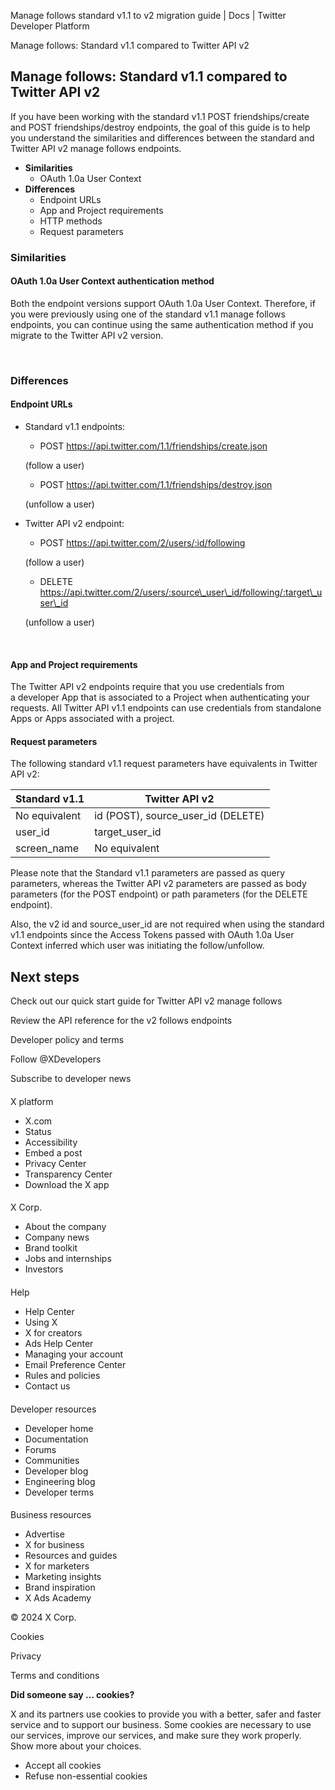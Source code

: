 



Manage follows standard v1.1 to v2 migration guide | Docs | Twitter Developer Platform 





































































































Manage follows: Standard v1.1 compared to Twitter API v2



Manage follows: Standard v1.1 compared to Twitter API v2
--------------------------------------------------------


If you have been working with the standard v1.1 POST friendships/create and POST friendships/destroy endpoints, the goal of this guide is to help you understand the similarities and differences between the standard and Twitter API v2 manage follows endpoints.


* **Similarities**
	+ OAuth 1.0a User Context
* **Differences**
	+ Endpoint URLs
	+ App and Project requirements
	+ HTTP methods
	+ Request parameters


### Similarities


#### OAuth 1.0a User Context authentication method


Both the endpoint versions support OAuth 1.0a User Context. Therefore, if you were previously using one of the standard v1.1 manage follows endpoints, you can continue using the same authentication method if you migrate to the Twitter API v2 version. 


 


### Differences


#### Endpoint URLs


* Standard v1.1 endpoints:
	+ POST https://api.twitter.com/1.1/friendships/create.json  
	
	(follow a user)
	+ POST https://api.twitter.com/1.1/friendships/destroy.json  
	
	(unfollow a user)
* Twitter API v2 endpoint:
	+ POST https://api.twitter.com/2/users/:id/following  
	
	(follow a user)
	+ DELETE https://api.twitter.com/2/users/:source\_user\_id/following/:target\_user\_id  
	
	(unfollow a user)


 


#### App and Project requirements


The Twitter API v2 endpoints require that you use credentials from a developer App that is associated to a Project when authenticating your requests. All Twitter API v1.1 endpoints can use credentials from standalone Apps or Apps associated with a project.  

  




#### Request parameters


The following standard v1.1 request parameters have equivalents in Twitter API v2:




| Standard v1.1 | Twitter API v2 |
| --- | --- |
| No equivalent | id (POST), source\_user\_id (DELETE) |
| user\_id | target\_user\_id |
| screen\_name | No equivalent |


Please note that the Standard v1.1 parameters are passed as query parameters, whereas the Twitter API v2 parameters are passed as body parameters (for the POST endpoint) or path parameters (for the DELETE endpoint).


Also, the v2 id and source\_user\_id are not required when using the standard v1.1 endpoints since the Access Tokens passed with OAuth 1.0a User Context inferred which user was initiating the follow/unfollow.   

  












Next steps
----------






Check out our quick start guide for Twitter API v2 manage follows


Review the API reference for the v2 follows endpoints



















Developer policy and terms


Follow @XDevelopers


Subscribe to developer news












#### 
 X platform


* X.com
* Status
* Accessibility
* Embed a post
* Privacy Center
* Transparency Center
* Download the X app




#### 
 X Corp.


* About the company
* Company news
* Brand toolkit
* Jobs and internships
* Investors




#### 
 Help


* Help Center
* Using X
* X for creators
* Ads Help Center
* Managing your account
* Email Preference Center
* Rules and policies
* Contact us




#### 
 Developer resources


* Developer home
* Documentation
* Forums
* Communities
* Developer blog
* Engineering blog
* Developer terms




#### 
 Business resources


* Advertise
* X for business
* Resources and guides
* X for marketers
* Marketing insights
* Brand inspiration
* X Ads Academy









 © 2024 X Corp.
 


Cookies


Privacy


Terms and conditions






















**Did someone say … cookies?**  
  


 X and its partners use cookies to provide you with a better, safer and
 faster service and to support our business. Some cookies are necessary to use
 our services, improve our services, and make sure they work properly.
 Show more about your choices.


 




* Accept all cookies
* Refuse non-essential cookies















